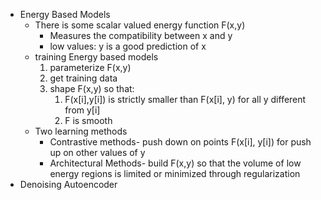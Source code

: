 - Energy Based Models
  - There is some scalar valued energy function F(x,y)
    - Measures the compatibility between x and y
    - low values: y is a good prediction of x
  - training Energy based models
    1. parameterize F(x,y)
    2. get training data
    3. shape F(x,y) so that:
       1. F(x\[i],y\[i]) is strictly smaller than F(x\[i], y) for all y different from y\[i]
       2. F is smooth
  - Two learning methods
    - Contrastive methods- push down on points F(x\[i], y\[i]) for push up on other values of y
    - Architectural Methods- build F(x,y) so that the volume of low energy regions is limited or minimized through regularization
- Denoising Autoencoder
